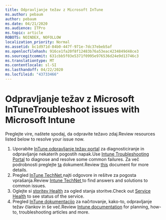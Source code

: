 ```yaml
---
title: Odpravljanje težav z Microsoft InTune
ms.author: pebaum
author: pebaum
ms.date: 04/21/2020
ms.audience: ITPro
ms.topic: article
ROBOTS: NOINDEX, NOFOLLOW
localization_priority: Normal
ms.assetid: bc1d971d-84b0-447f-971e-7dc37ebeb5af
ms.openlocfilehash: 916ce1fa20f8f12483b76a53eac4234849d48ce3
ms.sourcegitcommit: 631cbb5f03e5371f0995e976536d24e9d13746c3
ms.translationtype: MT
ms.contentlocale: sl-SI
ms.lasthandoff: 04/22/2020
ms.locfileid: "43733466"
---
```

# <a name="troubleshoot-issues-with-microsoft-intune"></a><span data-ttu-id="1b1c5-102">Odpravljanje težav z Microsoft InTune</span><span class="sxs-lookup"><span data-stu-id="1b1c5-102">Troubleshoot issues with Microsoft Intune</span></span>

<span data-ttu-id="1b1c5-103">Preglejte vire, naštete spodaj, da odpravite težavo zdaj.</span><span class="sxs-lookup"><span data-stu-id="1b1c5-103">Review resources listed below to resolve your issue now.</span></span>
  
1. <span data-ttu-id="1b1c5-104">Uporabite [InTune odpravljanje težav portal](https://devicemanagement.microsoft.com/#blade/Microsoft_Intune_DeviceSettings/TroubleshootBlade) za diagnosticiranje in odpravljanje nekaterih pogostih napak.</span><span class="sxs-lookup"><span data-stu-id="1b1c5-104">Use [Intune Troubleshooting Portal](https://devicemanagement.microsoft.com/#blade/Microsoft_Intune_DeviceSettings/TroubleshootBlade) to diagnose and resolve some common failures.</span></span> <span data-ttu-id="1b1c5-105">Za več podrobnosti preglejte [ta](https://docs.microsoft.com/intune/help-desk-operators) dokument.</span><span class="sxs-lookup"><span data-stu-id="1b1c5-105">Review [this](https://docs.microsoft.com/intune/help-desk-operators) document for more details.</span></span>  
2. <span data-ttu-id="1b1c5-106">Pregled [InTune TechNet ](https://social.technet.microsoft.com/forums/home?forum=microsoftintuneprod)najti odgovore in rešitve za pogosta vprašanja.</span><span class="sxs-lookup"><span data-stu-id="1b1c5-106">Review [Intune TechNet ](https://social.technet.microsoft.com/forums/home?forum=microsoftintuneprod)to find answers and solutions to common issues.</span></span>  
3. <span data-ttu-id="1b1c5-107">Oglejte si [storitev Health](https://portal.office.com/AdminPortal/Home#/servicehealth) za ogled stanja storitve.</span><span class="sxs-lookup"><span data-stu-id="1b1c5-107">Check out [Service Health](https://portal.office.com/AdminPortal/Home#/servicehealth) to see status of the service.</span></span>   
4. <span data-ttu-id="1b1c5-108">Pregled [InTune dokumentacijo](https://docs.microsoft.com/intune/) za načrtovanje, kako-to, odpravljanje težav člankov in še več.</span><span class="sxs-lookup"><span data-stu-id="1b1c5-108">Review [Intune documentation](https://docs.microsoft.com/intune/) for planning, how-to, troubleshooting articles and more.</span></span> 